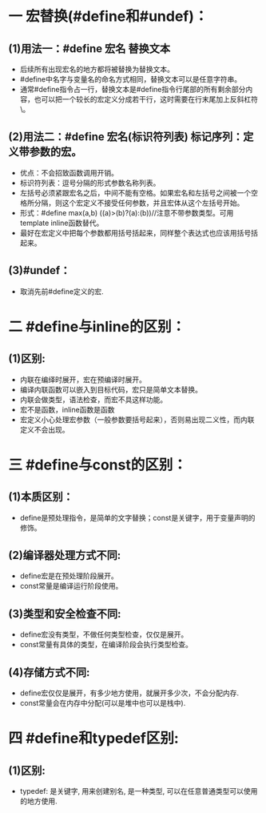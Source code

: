 # 一 宏替换(#define和#undef)：
## (1)用法一：#define 宏名 替换文本
- 后续所有出现宏名的地方都将被替换为替换文本。
- #define中名字与变量名的命名方式相同，替换文本可以是任意字符串。
- 通常#define指令占一行，替换文本是#define指令行尾部的所有剩余部分内容，也可以把一个较长的宏定义分成若干行，这时需要在行末尾加上反斜杠符\。

## (2)用法二：#define 宏名(标识符列表) 标记序列：定义带参数的宏。
- 优点：不会招致函数调用开销。
- 标识符列表：逗号分隔的形式参数名称列表。
- 左括号必须紧跟宏名之后，中间不能有空格。如果宏名和左括号之间被一个空格所分隔，则这个宏定义不接受任何参数，并且宏体从这个左括号开始。
- 形式：#define max(a,b) ((a)>(b)?(a):(b))//注意不带参数类型。可用template inline函数替代。
- 最好在宏定义中把每个参数都用括号括起来，同样整个表达式也应该用括号括起来。

## (3)#undef：
- 取消先前#define定义的宏.

# 二 #define与inline的区别：
## (1)区别:
- 内联在编绎时展开，宏在预编译时展开。
- 编译内联函数可以嵌入到目标代码，宏只是简单文本替换。
- 内联会做类型，语法检查，而宏不具这样功能。
- 宏不是函数，inline函数是函数
- 宏定义小心处理宏参数（一般参数要括号起来），否则易出现二义性，而内联定义不会出现。

# 三 #define与const的区别：
## (1)本质区别：
- define是预处理指令，是简单的文字替换；const是关键字，用于变量声明的修饰。

## (2)编译器处理方式不同:
- define宏是在预处理阶段展开。
- const常量是编译运行阶段使用。

## (3)类型和安全检查不同:
- define宏没有类型，不做任何类型检查，仅仅是展开。
- const常量有具体的类型，在编译阶段会执行类型检查。

## (4)存储方式不同:
- define宏仅仅是展开，有多少地方使用，就展开多少次，不会分配内存.
- const常量会在内存中分配(可以是堆中也可以是栈中).

# 四 #define和typedef区别:
## (1)区别:
- typedef: 是关键字, 用来创建别名, 是一种类型, 可以在任意普通类型可以使用的地方使用.